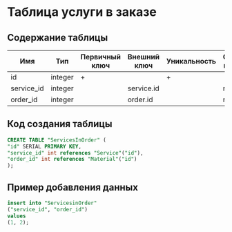 # Таблица услуги в заказе

## Содержание таблицы

|Имя|Тип|Первичный ключ|Внешний ключ|Уникальность|Ограничение целостности|
|---|---|--------------|------------|------------|-----------------------|
|id|integer|+||+||
|service_id|integer||service.id||not null|
|order_id|integer||order.id||not null|

## Код создания таблицы

```sql
CREATE TABLE "ServicesInOrder" (
"id" SERIAL PRIMARY KEY,
"service_id" int references "Service"("id"),
"order_id" int references "Material"("id")
);
```

## Пример добавления данных
```sql
insert into "ServicesinOrder"
("service_id", "order_id")
values
(1, 2);
```
